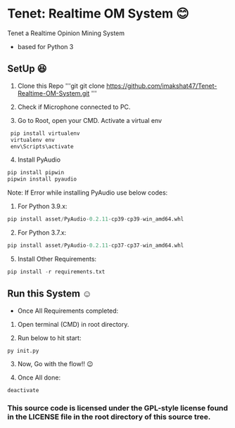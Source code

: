 # Tenet: Realtime OM System :blush:
Tenet a Realtime Opinion Mining System 
- based for Python 3


## SetUp :satisfied:


1. Clone this Repo
'''git
git clone https://github.com/imakshat47/Tenet-Realtime-OM-System.git
'''


2. Check if Microphone connected to PC.


3. Go to Root, open your CMD. Activate a virtual env
```python
 pip install virtualenv
 virtualenv env
 env\Scripts\activate
```


4. Install PyAudio

```python
pip install pipwin
pipwin install pyaudio 
```

Note: If Error while installing PyAudio use below codes:

   1. For Python 3.9.x: 
```python
pip install asset/PyAudio-0.2.11-cp39-cp39-win_amd64.whl
```


   2. For Python 3.7.x:
```python
pip install asset/PyAudio-0.2.11-cp37-cp37-win_amd64.whl
```


5. Install Other Requirements:
```python
pip install -r requirements.txt
```


## Run this System :relaxed:
- Once All Requirements completed:


1. Open terminal (CMD) in root directory.


2. Run below to hit start:
```pyhton
py init.py
```


3. Now, Go with the flow!! :wink:


4. Once All done: 
```python 
deactivate
```


### This source code is licensed under the GPL-style license found in the LICENSE file in the root directory of this source tree.